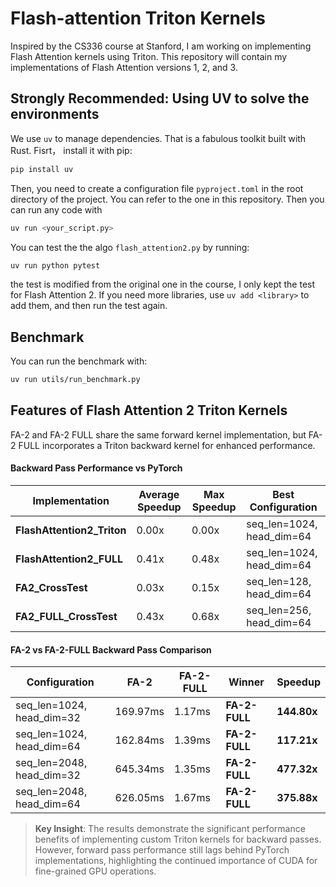 # Flash-attention Triton Kernels
Inspired by the CS336 course at Stanford, I am working on implementing Flash Attention kernels using Triton. This repository will contain my implementations of Flash Attention versions 1, 2, and 3.
##  Strongly Recommended: Using UV to solve the environments
We use `uv` to manage dependencies. That is a fabulous toolkit built with Rust. Fisrt， install it with pip:
```bash
pip install uv
```
Then, you need to create a configuration file `pyproject.toml` in the root directory of the project. You can refer to the one in this repository.
Then you can run any code with 
```bash
uv run <your_script.py>
``` 
You can test the the algo `flash_attention2.py` by running:
```bash
uv run python pytest
```
the test is modified from the original one in the course, I only kept the test for Flash Attention 2. If you need more libraries, use `uv add <library>` to add them, and then run the test again.

## Benchmark
You can run the benchmark with:
```bash
uv run utils/run_benchmark.py
```
## Features of Flash Attention 2 Triton Kernels

FA-2 and FA-2 FULL share the same forward kernel implementation, but FA-2 FULL incorporates a Triton backward kernel for enhanced performance.

#### Backward Pass Performance vs PyTorch

| Implementation | Average Speedup | Max Speedup | Best Configuration |
|---|---|---|---|
| **FlashAttention2_Triton** | 0.00x | 0.00x | seq_len=1024, head_dim=64 |
| **FlashAttention2_FULL** | 0.41x | 0.48x | seq_len=1024, head_dim=64 |
| **FA2_CrossTest** | 0.03x | 0.15x | seq_len=128, head_dim=64 |
| **FA2_FULL_CrossTest** | 0.43x | 0.68x | seq_len=256, head_dim=64 |

#### FA-2 vs FA-2-FULL Backward Pass Comparison

| Configuration | FA-2 | FA-2-FULL | Winner | Speedup |
|---|---|---|---|---|
| seq_len=1024, head_dim=32 | 169.97ms | 1.17ms | **FA-2-FULL** | **144.80x** |
| seq_len=1024, head_dim=64 | 162.84ms | 1.39ms | **FA-2-FULL** | **117.21x** |
| seq_len=2048, head_dim=32 | 645.34ms | 1.35ms | **FA-2-FULL** | **477.32x** |
| seq_len=2048, head_dim=64 | 626.05ms | 1.67ms | **FA-2-FULL** | **375.88x** |

> **Key Insight**: The results demonstrate the significant performance benefits of implementing custom Triton kernels for backward passes. However, forward pass performance still lags behind PyTorch implementations, highlighting the continued importance of CUDA for fine-grained GPU operations.